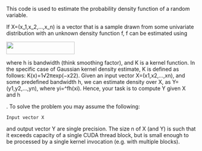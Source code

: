 This code is used to estimate the probability density function of a random variable. 

If X=(x_1,x_2,…,x_n) is a vector that is a sample drawn from some univariate distribution with an unknown density function f,  f can be estimated using 

<img src="/tex/190b7b0b80e645435e1c076b7cd8b614.svg?invert_in_darkmode&sanitize=true" align=middle width=181.38328725pt height=33.20539859999999pt/>

where h is bandwidth (think smoothing factor), and K is a kernel function. In the specific case of Gaussian kernel density estimate, K is defined as follows: K(x)=1√2πexp(−x22). Given an input vector X=(x1,x2,…,xn), and some predefined bandwidth h, we can estimate density over X, as Y=(y1,y2,…,yn), where yi=^fh(xi). Hence, your task is to compute Y given X and h

. To solve the problem you may assume the following:

    Input vector X

and output vector Y
are single precision.
The size n
of X (and Y) is such that it exceeds capacity of a single CUDA thread block, but is small enough to be processed by a single kernel invocation (e.g. with multiple blocks).
